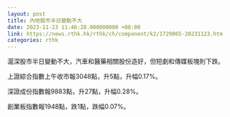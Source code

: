 ```yaml
---
layout: post
title: 內地股市半日變動不大
date: 2023-11-23 11:46:28.000000000 +08:00
link: https://news.rthk.hk/rthk/ch/component/k2/1729065-20231123.htm
categories: rthk
---
```


滬深股市半日變動不大，汽車和醫藥相關股份造好，但短劇和傳媒板塊則下跌。

上證綜合指數上午收市報3048點，升5點，升幅0.17%。

深證成份指數報9883點，升27點，升幅0.28%。

創業板指數報1948點，跌1點，跌幅0.07%。
